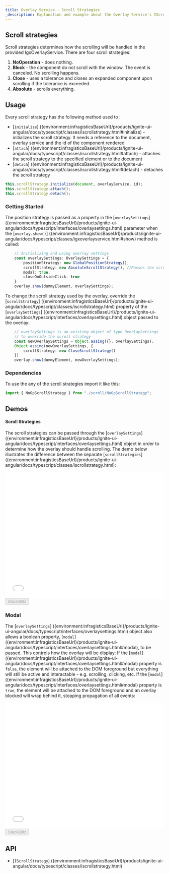 ```yaml
---
title: Overlay Service - Scroll Strategies
_description: Explanation and example about the Overlay Service's IScrollStrategy interface and the classes that implement it.
---
```


## Scroll strategies

Scroll strategies determines how the scrolling will be handled in the provided IgxOverlayService. There are four scroll strategies:
1. **NoOperation** - does nothing. 
2. **Block** - the component do not scroll with the window. The event is canceled. No scrolling happens.
3. **Close** - uses a tolerance and closes an expanded component upon scrolling if the tolerance is exceeded.
4. **Absolute** - scrolls everything.

## Usage

Every scroll strategy has the following method used to :
 - [`initialize`] ({environment:infragisticsBaseUrl}/products/ignite-ui-angular/docs/typescript/classes/iscrollstrategy.html#initialize) - initializes the scroll strategy. It needs a reference to the document, overlay service and the id of the component rendered
 - [`attach`] ({environment:infragisticsBaseUrl}/products/ignite-ui-angular/docs/typescript/classes/iscrollstrategy.html#attach) - attaches the scroll strategy to the specified element or to the document
 - [`detach`] ({environment:infragisticsBaseUrl}/products/ignite-ui-angular/docs/typescript/classes/iscrollstrategy.html#detach) - detaches the scroll strategy

```typescript
this.scrollStrategy.initialize(document, overlayService, id);
this.scrollStrategy.attach();
this.scrollStrategy.detach();
```
<div class="divider--half"></div>

### Getting Started
The position strategy is passed as a property in the [`overlaySettings`] ({environment:infragisticsBaseUrl}/products/ignite-ui-angular/docs/typescript/interfaces/overlaysettings.html) parameter when the [`overlay.show()`] ({environment:infragisticsBaseUrl}/products/ignite-ui-angular/docs/typescript/classes/igxoverlayservice.html#show) method is called:
```typescript
    // Initializing and using overlay settings
    const overlaySettings: OverlaySettings = {
        positionStrategy: new GlobalPositionStrategy(),
        scrollStrategy: new AbsoluteScrollStrategy(), //Passes the scroll strategy
        modal: true,
        closeOnOutsideClick: true
    }
    overlay.show(dummyElement, overlaySettings); 
``` 
<div class="divider"></div>

To change the scroll strategy used by the overlay, override the [`scrollStrategy`] ({environment:infragisticsBaseUrl}/products/ignite-ui-angular/docs/typescript/classes/iscrollstrategy.html) property of the [`overlaySettings`] ({environment:infragisticsBaseUrl}/products/ignite-ui-angular/docs/typescript/interfaces/overlaysettings.html) object passed to the overlay:
```typescript
    // overlaySettings is an existing object of type OverlaySettings
    // to override the scroll strategy
    const newOverlaySettings = Object.assing({}, overlaySettings);
    Object.assing(newOverlaySettings, {
        scrollStrategy: new CloseScrollStrategy()
    })
    overlay.show(dummyElement, newOverlaySettings); 
```
<div class="divider--half"></div>

### Dependencies

To use the any of the scroll strategies import it like this:

```typescript
import { NoOpScrollStrategy } from "./scroll/NoOpScrollStrategy";
```


## Demos 
#### Scroll Strategies
The scroll strategies can be passed through the [`overlaySettings`] ({environment:infragisticsBaseUrl}/products/ignite-ui-angular/docs/typescript/interfaces/overlaysettings.html) object in order to determine how the overlay should handle scrolling.
The demo below illustrates the difference between the separate [`scrollStrategies`] ({environment:infragisticsBaseUrl}/products/ignite-ui-angular/docs/typescript/classes/iscrollstrategy.html):
<div class="sample-container loading" style="height: 400px">
    <iframe id="overlay-scroll-sample-2-iframe" frameborder="0" seamless width="100%" height="100%" src="{environment:demosBaseUrl}/overlay-scroll-sample-2" onload="onSampleIframeContentLoaded(this);"></iframe>
</div>
<div>
    <button data-localize="stackblitz" disabled class="stackblitz-btn" data-iframe-id="overlay-scroll-sample-2-iframe" data-demos-base-url="{environment:demosBaseUrl}">StackBlitz</button>
</div>
<div class="divider--half"></div>

### Modal
The [`overlaySettings`] ({environment:infragisticsBaseUrl}/products/ignite-ui-angular/docs/typescript/interfaces/overlaysettings.html) object also allows a boolean property, [`modal`] ({environment:infragisticsBaseUrl}/products/ignite-ui-angular/docs/typescript/interfaces/overlaysettings.html#modal), to be passed. This controls how the overlay will be display:
If the [`modal`] ({environment:infragisticsBaseUrl}/products/ignite-ui-angular/docs/typescript/interfaces/overlaysettings.html#modal) property is `false`, the element will be attached to the DOM foreground but everything will still be active and interactable - e.g. scrolling, clicking, etc.
If the [`modal`] ({environment:infragisticsBaseUrl}/products/ignite-ui-angular/docs/typescript/interfaces/overlaysettings.html#modal) property is `true`, the element will be attached to the DOM foreground and an overlay blocked will wrap behind it, stopping propagation of all events:

<div class="sample-container loading" style="height: 400px">
    <iframe id="overlay-scroll-sample-1-iframe" frameborder="0" seamless width="100%" height="100%" src="{environment:demosBaseUrl}/overlay-scroll-sample-1" onload="onSampleIframeContentLoaded(this);"></iframe>
</div>
<div>
    <button data-localize="stackblitz" disabled class="stackblitz-btn" data-iframe-id="overlay-scroll-sample-1-iframe" data-demos-base-url="{environment:demosBaseUrl}">StackBlitz</button>
</div>
<div class="divider--half"></div>

## API

* [`IScrollStrategy`] ({environment:infragisticsBaseUrl}/products/ignite-ui-angular/docs/typescript/classes/iscrollstrategy.html)
